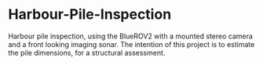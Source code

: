# Harbour-Pile-Inspection
Harbour pile inspection, using the BlueROV2 with a mounted stereo camera and a front looking imaging sonar. The intention of this project is to estimate the pile dimensions, for a structural assessment. 
